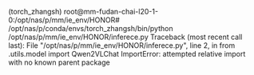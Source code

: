 (torch_zhangsh) root@mm-fudan-chai-l20-1-0:/opt/nas/p/mm/ie_env/HONOR# /opt/nas/p/conda/envs/torch_zhangsh/bin/python /opt/nas/p/mm/ie_env/HONOR/inferece.py
Traceback (most recent call last):
  File "/opt/nas/p/mm/ie_env/HONOR/inferece.py", line 2, in <module>
    from .utils.model import Qwen2VLChat
ImportError: attempted relative import with no known parent package
